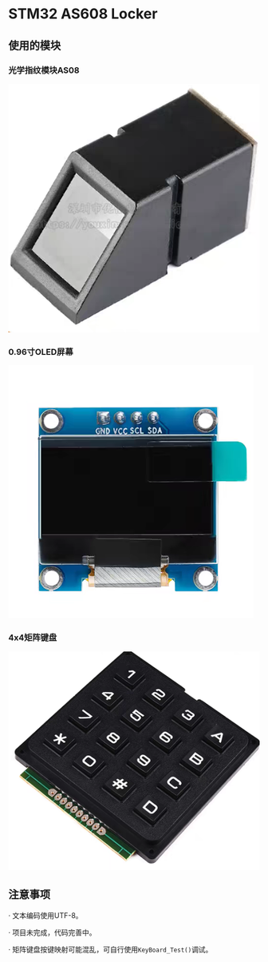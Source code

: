 # STM32 AS608 Locker

## 使用的模块
### 光学指纹模块AS08

<img src="/Documents/AS608.png" class="" title="AS608指纹模块" >

### 0.96寸OLED屏幕

<img src="/Documents/oled.png" class="" title="oled屏幕" >

### 4x4矩阵键盘

<img src="/Documents/MatrixKey.png" class="" title="MatrixKey" >


## 注意事项
· 文本编码使用UTF-8。

· 项目未完成，代码完善中。

· 矩阵键盘按键映射可能混乱，可自行使用```KeyBoard_Test()```调试。